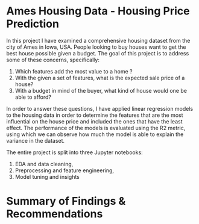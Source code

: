 # Ames Housing Data - Housing Price Prediction 

In this project I have examined a comprehensive housing dataset from the city of Ames in Iowa, USA. People looking to buy houses want to get the best house possible given a budget. The goal of this project is to address some of these concerns, specifically:

1. Which features add the most value to a home ?
2. With the given a set of features, what is the expected sale price of a house?
3. With a budget in mind of the buyer, what kind of house would one be able to afford?

In order to answer these questions, I have applied linear regression models to the housing data in order to determine the features that are the most influential on the house price and included the ones that have the least effect. The performance of the models is evaluated using the R2 metric, using which we can observe how much the model is able to explain the variance in the dataset.

The entire project is split into three Jupyter notebooks: 
1. EDA and data cleaning, 
2. Preprocessing and feature engineering,
3. Model tuning and insights


# Summary of Findings & Recommendations

